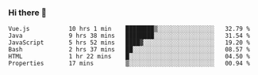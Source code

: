 ### Hi there 👋

<!--START_SECTION:waka-->

```text
Vue.js           10 hrs 1 min    ████████▒░░░░░░░░░░░░░░░░   32.79 %
Java             9 hrs 38 mins   ████████░░░░░░░░░░░░░░░░░   31.54 %
JavaScript       5 hrs 52 mins   ████▓░░░░░░░░░░░░░░░░░░░░   19.20 %
Bash             2 hrs 37 mins   ██░░░░░░░░░░░░░░░░░░░░░░░   08.57 %
HTML             1 hr 22 mins    █░░░░░░░░░░░░░░░░░░░░░░░░   04.50 %
Properties       17 mins         ▒░░░░░░░░░░░░░░░░░░░░░░░░   00.94 %
```

<!--END_SECTION:waka-->

<!--
**Jonas-VanHaeken/Jonas-VanHaeken** is a ✨ _special_ ✨ repository because its `README.md` (this file) appears on your GitHub profile.

Here are some ideas to get you started:

- 🔭 I’m currently working on ...
- 🌱 I’m currently learning ...
- 👯 I’m looking to collaborate on ...
- 🤔 I’m looking for help with ...
- 💬 Ask me about ...
- 📫 How to reach me: ...
- 😄 Pronouns: ...
- ⚡ Fun fact: ...
-->
